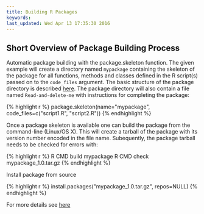 ```yaml
---
title: Building R Packages
keywords: 
last_updated: Wed Apr 13 17:35:30 2016
---
```


## Short Overview of Package Building Process

Automatic package building with the package.skeleton function. The given example will create a directory named `mypackage` containing the skeleton of the package for all functions, methods and classes defined in the R script(s) passed on to the `code_files` argument. The basic structure of the package directory is described [here](http://manuals.bioinformatics.ucr.edu/home/programming-in-r#Progr_pack). The package directory will also contain a file named `Read-and-delete-me` with instructions for completing the package:


{% highlight r %}
package.skeleton(name="mypackage", code_files=c("script1.R", "script2.R"))
{% endhighlight %}

Once a package skeleton is available one can build the package from the command-line (Linux/OS X). This will create a tarball of the package with its version number encoded in the file name. Subequently, the package tarball needs to be checked for errors with:


{% highlight r %}
R CMD build mypackage
R CMD check mypackage_1.0.tar.gz
{% endhighlight %}

Install package from source

{% highlight r %}
install.packages("mypackage_1.0.tar.gz", repos=NULL) 
{% endhighlight %}

For more details see [here](http://manuals.bioinformatics.ucr.edu/home/programming-in-r#TOC-Building-R-Packages)

